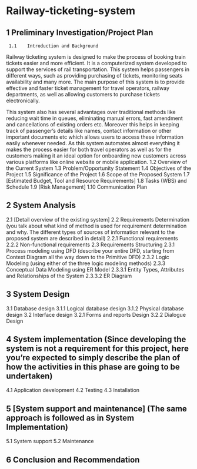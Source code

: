 # Railway-ticketing-system
 ## 1	Preliminary Investigation/Project Plan
     1.1	Introduction and Background
Railway ticketing system is designed to make the process of booking train tickets easier and more efficient. It is a computerized system developed to support the services of rail transportation. This system helps passengers in different ways, such as providing purchasing of tickets, monitoring seats availability and many more. The main purpose of this system is to provide effective and faster ticket management for travel operators, railway departments, as well as allowing customers to purchase tickets electronically.

This system also has several advantages over traditional methods like reducing wait time in queues, eliminating manual errors, fast amendment and cancellations of existing orders etc. Moreover this helps in keeping track of passenger’s details like names, contact information or other important documents etc which allows users to access these information easily whenever needed. As this system automates almost everything it makes the process easier for both travel operators as well as for the customers making it an ideal option for onboarding new customers across various platforms like online website or mobile application.
  1.2	Overview of the Current System 
  1.3	Problem/Opportunity Statement
  1.4	Objectives of the Project
  1.5	Significance of the Project
  1.6	Scope of the Proposed System
  1.7	[Estimated Budget, Tool and Resource Requirements]
  1.8	Tasks (WBS) and Schedule 
  1.9	[Risk Management]
  1.10	Communication Plan
  ## 2	System Analysis
  2.1	[Detail overview of the existing system] 
  2.2	Requirements Determination (you talk about what kind of method is used for requirement determination and why. The different types of sources of information relevant to the proposed system are described in detail)
2.2.1	Functional requirements 
2.2.2	Non-functional requirements 
2.3	Requirements Structuring
2.3.1	Process modeling using DFD (describe your entire DFD, starting from Context Diagram all the way down to the Primitive DFD)
2.3.2	Logic Modeling (using either of the three logic modeling methods)
2.3.3	Conceptual Data Modeling using ER Model
2.3.3.1	Entity Types, Attributes and Relationships of the System
2.3.3.2	ER Diagram
## 3	System Design
3.1	Database design
3.1.1	Logical database design
3.1.2	Physical database design
3.2	Interface design
3.2.1	Forms and reports Design
3.2.2	Dialogue Design


## 4	System implementation (Since developing the system is not a requirement for this project, here you’re expected to simply describe the plan of how the activities in this phase are going to be undertaken)
4.1	Application development
4.2	Testing
4.3	Installation
## 5	[System support and maintenance] (The same approach is followed as in System Implementation)
5.1	System support
5.2	Maintenance
## 6	Conclusion and Recommendation
